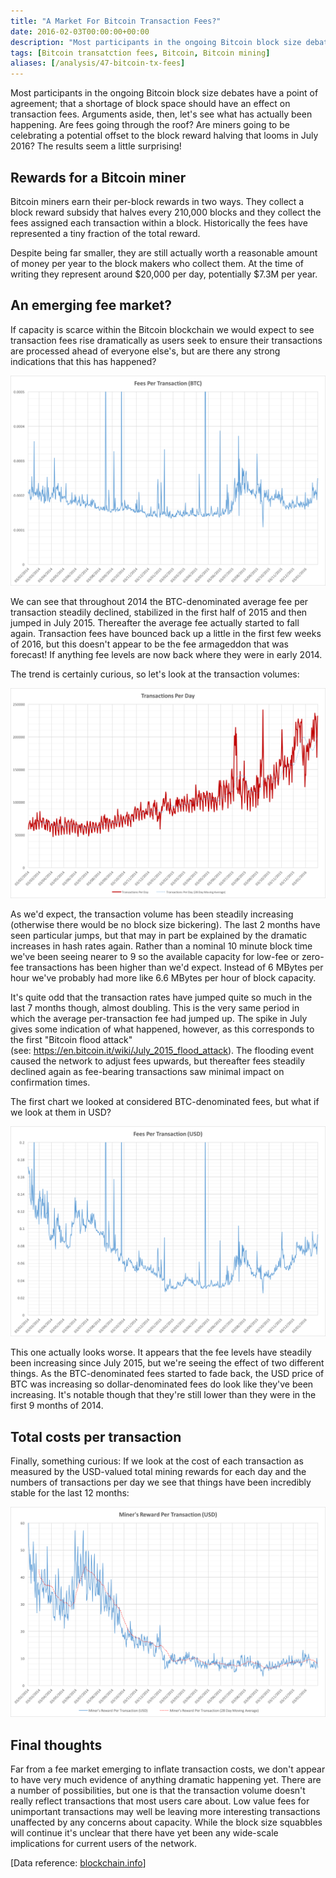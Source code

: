 ```yaml
---
title: "A Market For Bitcoin Transaction Fees?"
date: 2016-02-03T00:00:00+00:00
description: "Most participants in the ongoing Bitcoin block size debates have a point of agreement; that a shortage of block space should have an effect on transaction fees.  Arguments aside, then, let's see what has actually been happening.  Are fees going through the roof?  Are miners going to be celebrating a potential offset to the block reward halving that looms in July 2016?  The results seem a little surprising!"
tags: [Bitcoin transatction fees, Bitcoin, Bitcoin mining]
aliases: [/analysis/47-bitcoin-tx-fees]
---
```

Most participants in the ongoing Bitcoin block size debates have a point
of agreement; that a shortage of block space should have an effect on
transaction fees.  Arguments aside, then, let's see what has actually
been happening.  Are fees going through the roof?  Are miners going to be
celebrating a potential offset to the block reward halving that looms in
July 2016?  The results seem a little surprising!

## Rewards for a Bitcoin miner

Bitcoin miners earn their per-block rewards in two ways.  They collect a
block reward subsidy that halves every 210,000 blocks and they collect
the fees assigned each transaction within a block.  Historically the fees
have represented a tiny fraction of the total reward.

Despite being far smaller, they are still actually worth a reasonable
amount of money per year to the block makers who collect them.  At the
time of writing they represent around \$20,000 per day, potentially
\$7.3M per year.

## An emerging fee market?

If capacity is scarce within the Bitcoin blockchain we would expect to
see transaction fees rise dramatically as users seek to ensure their
transactions are processed ahead of everyone else's, but are there any
strong indications that this has happened?

![Fees per Bitcoin transaction in BTC](./fees-per-tx-btc.png)

We can see that throughout 2014 the BTC-denominated average fee per
transaction steadily declined, stabilized in the first half of 2015 and
then jumped in July 2015.  Thereafter the average fee actually started to
fall again.  Transaction fees have bounced back up a little in the first
few weeks of 2016, but this doesn't appear to be the fee armageddon
that was forecast!  If anything fee levels are now back where they were
in early 2014.

The trend is certainly curious, so let's look at the transaction
volumes:

![Transactions per day in the Bitcoin network](./tx-per-day.png)

As we'd expect, the transaction volume has been steadily increasing
(otherwise there would be no block size bickering).  The last 2 months
have seen particular jumps, but that may in part be explained by the
dramatic increases in hash rates again.  Rather than a nominal 10 minute
block time we've been seeing nearer to 9 so the available capacity for
low-fee or zero-fee transactions has been higher than we'd expect.
Instead of 6 MBytes per hour we've probably had more like 6.6 MBytes
per hour of block capacity.

It's quite odd that the transaction rates have jumped quite so much in
the last 7 months though, almost doubling.  This is the very same period
in which the average per-transaction fee had jumped up.  The spike in
July gives some indication of what happened, however, as this
corresponds to the first "Bitcoin flood attack"
(see: <https://en.bitcoin.it/wiki/July_2015_flood_attack>).  The flooding
event caused the network to adjust fees upwards, but thereafter fees
steadily declined again as fee-bearing transactions saw minimal impact
on confirmation times.

The first chart we looked at considered BTC-denominated fees, but what
if we look at them in USD?

![Fees per Bitcoin transaction in USD](./fees-per-tx-usd.png)

This one actually looks worse.  It appears that the fee levels have
steadily been increasing since July 2015, but we're seeing the effect
of two different things.  As the BTC-denominated fees started to fade
back, the USD price of BTC was increasing so dollar-denominated fees do
look like they've been increasing.  It's notable though that they're
still lower than they were in the first 9 months of 2014.

## Total costs per transaction

Finally, something curious: If we look at the cost of each transaction
as measured by the USD-valued total mining rewards for each day and the
numbers of transactions per day we see that things have been incredibly
stable for the last 12 months:

![rewards-per-tx-usd](./rewards-per-tx-usd.png)

## Final thoughts

Far from a fee market emerging to inflate transaction costs, we don't
appear to have very much evidence of anything dramatic happening yet.
There are a number of possibilities, but one is that the transaction
volume doesn't really reflect transactions that most users care about.
Low value fees for unimportant transactions may well be leaving more
interesting transactions unaffected by any concerns about capacity.
While the block size squabbles will continue it's unclear that there
have yet been any wide-scale implications for current users of the
network.

\[Data reference: [blockchain.info](http://blockchain.info)\]

